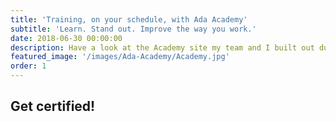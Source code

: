 ```yaml
---
title: 'Training, on your schedule, with Ada Academy'
subtitle: 'Learn. Stand out. Improve the way you work.'
date: 2018-06-30 00:00:00
description: Have a look at the Academy site my team and I built out during my time at Ada
featured_image: '/images/Ada-Academy/Academy.jpg'
order: 1
---
```



## Get certified! 

